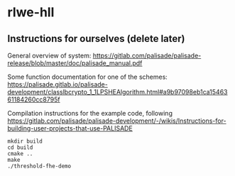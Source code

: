 # rlwe-hll


## Instructions for ourselves (delete later)
General overview of system:
https://gitlab.com/palisade/palisade-release/blob/master/doc/palisade_manual.pdf

Some function documentation for one of the schemes:
https://palisade.gitlab.io/palisade-development/classlbcrypto_1_1LPSHEAlgorithm.html#a9b97098eb1ca1546361184260cc8795f

Compilation instructions for the example code, following
https://gitlab.com/palisade/palisade-development/-/wikis/Instructions-for-building-user-projects-that-use-PALISADE
```
mkdir build
cd build
cmake ..
make
./threshold-fhe-demo
```


